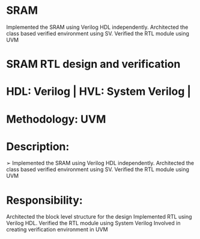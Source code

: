 # SRAM
Implemented the SRAM using Verilog HDL independently. Architected the class based verified environment using SV. Verified the RTL module using UVM

# SRAM RTL design and verification
# HDL: Verilog | HVL: System Verilog | 
# Methodology: UVM
# Description:
➢ Implemented the SRAM using Verilog HDL independently. Architected the class based verified environment using SV. Verified the RTL module using UVM
# Responsibility:
Architected the block level structure for the design
Implemented RTL using Verilog HDL.
Verified the RTL module using System Verilog
Involved in creating verification environment in UVM
